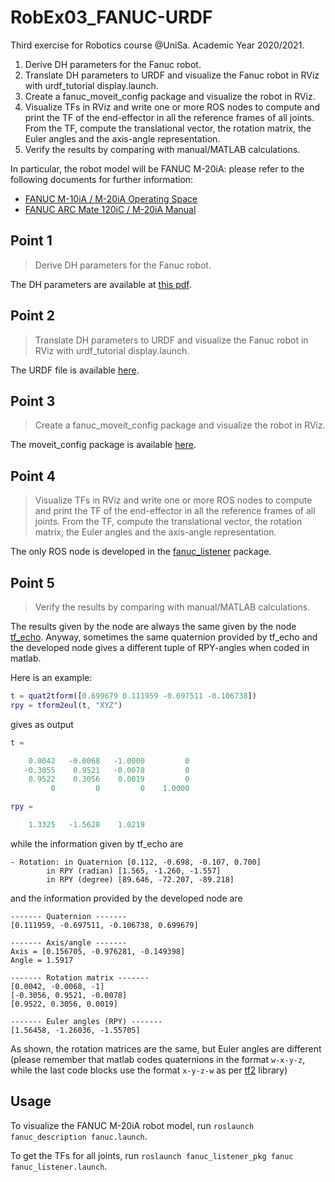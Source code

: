 # RobEx03_FANUC-URDF

Third exercise for Robotics course @UniSa. Academic Year 2020/2021.

1. Derive DH parameters for the Fanuc robot.
2. Translate DH parameters to URDF and visualize the Fanuc robot in RViz with urdf_tutorial display.launch.
3. Create a fanuc_moveit_config package and visualize the robot in RViz.
4. Visualize TFs in RViz and write one or more ROS nodes to compute and print the TF of the end-effector in all the reference frames of all joints. From the TF, compute the translational vector, the rotation matrix, the Euler angles and the axis-angle representation.
5. Verify the results by comparing with manual/MATLAB calculations.

In particular, the robot model will be FANUC M-20iA: please refer to the following documents for further information:

* [FANUC M-10iA / M-20iA Operating Space](https://github.com/Robotics2020/RobEx03_FANUC-URDF/blob/master/fanuc_description/doc/FANUC_M-10iA_M-20iA_drawing.pdf)
* [FANUC ARC Mate 120iC / M-20iA Manual](https://github.com/Robotics2020/RobEx03_FANUC-URDF/blob/master/fanuc_description/doc/FANUC_M-20iA_manual.pdf)

## Point 1

> Derive DH parameters for the Fanuc robot.

The DH parameters are available at [this pdf](https://github.com/Robotics2020/RobEx03_FANUC-URDF/blob/master/fanuc_description/doc/FANUC_M-20iA_dh.pdf).

## Point 2

> Translate DH parameters to URDF and visualize the Fanuc robot in RViz with urdf_tutorial display.launch.

The URDF file is available [here](https://github.com/Robotics2020/RobEx03_FANUC-URDF/blob/master/fanuc_description/robot/fanuc_m20iA.xacro).

## Point 3

> Create a fanuc_moveit_config package and visualize the robot in RViz.

The moveit_config package is available [here](https://github.com/Robotics2020/RobEx03_FANUC-URDF/blob/master/fanuc_moveit_config).

## Point 4

> Visualize TFs in RViz and write one or more ROS nodes to compute and print the TF of the end-effector in all the reference frames of all joints. From the TF, compute the translational vector, the rotation matrix, the Euler angles and the axis-angle representation.

The only ROS node is developed in the [fanuc_listener](https://github.com/Robotics2020/RobEx03_FANUC-URDF/blob/master/fanuc_listener_pkg) package.

## Point 5

> Verify the results by comparing with manual/MATLAB calculations.

The results given by the node are always the same given by the node [tf_echo](http://docs.ros.org/en/melodic/api/tf/html/c++/tf__echo_8cpp_source.html). Anyway, sometimes the same quaternion provided by tf_echo and the developed node gives a different tuple of RPY-angles when coded in matlab.

Here is an example:

```matlab
t = quat2tform([0.699679 0.111959 -0.697511 -0.106738])
rpy = tform2eul(t, "XYZ")
```

gives as output

```matlab
t =

    0.0042   -0.0068   -1.0000         0
   -0.3055    0.9521   -0.0078         0
    0.9522    0.3056    0.0019         0
         0         0         0    1.0000

rpy =

    1.3325   -1.5628    1.0219
```

while the information given by tf_echo are

```text
- Rotation: in Quaternion [0.112, -0.698, -0.107, 0.700]
        in RPY (radian) [1.565, -1.260, -1.557]
        in RPY (degree) [89.646, -72.207, -89.218]
```

and the information provided by the developed node are

```text
------- Quaternion -------
[0.111959, -0.697511, -0.106738, 0.699679]

------- Axis/angle -------
Axis = [0.156705, -0.976281, -0.149398]
Angle = 1.5917

------- Rotation matrix -------
[0.0042, -0.0068, -1]
[-0.3056, 0.9521, -0.0078]
[0.9522, 0.3056, 0.0019]

------- Euler angles (RPY) -------
[1.56458, -1.26036, -1.55705]
```

As shown, the rotation matrices are the same, but Euler angles are different (please remember that matlab codes quaternions in the format `w-x-y-z`, while the last code blocks use the format `x-y-z-w` as per [tf2](https://docs.ros.org/en/melodic/api/tf2/html/namespacetf2.html) library)

## Usage

To visualize the FANUC M-20iA robot model, run `roslaunch fanuc_description fanuc.launch`.

To get the TFs for all joints, run `roslaunch fanuc_listener_pkg fanuc fanuc_listener.launch`.
